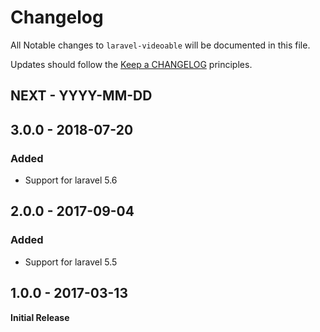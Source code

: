 # Changelog

All Notable changes to `laravel-videoable` will be documented in this file.

Updates should follow the [Keep a CHANGELOG](http://keepachangelog.com/) principles.

## NEXT - YYYY-MM-DD
## 3.0.0 - 2018-07-20

### Added

- Support for laravel 5.6

## 2.0.0 - 2017-09-04

### Added

- Support for laravel 5.5

## 1.0.0 - 2017-03-13

**Initial Release**
